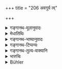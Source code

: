+++
title = "206 अवगूर्य त्व्"

+++

<details><summary>गङ्गानथ-मूलानुवादः</summary>

If, with the intention of injuring a Brāhmaṇa, one has threatened him, he shall remain in hell for a hundred years; and for one thousand years, if he has struck him.—(206)
</details>

<details><summary>मेधातिथिः</summary>

अवगूरणप्रतिषेधो ऽयम् । परिशिष्टो ऽर्थवादः । **जिघांसया** हन्तुम् इच्छया दण्डादिकम् उद्यम्य । **संवत्सरशतं** नरकेष्व् आस्ते । **अभिहत्य** प्रहारं दत्वा **सहस्रं** संवत्सराणाम् । **जिघांसया** न परिहासतः ॥ ११.२०६ ॥
</details>

<details><summary>गङ्गानथ-भाष्यानुवादः</summary>

This is a prohibition of *threatening*; the rest is purely declamatory.

‘*Jighāṃsayā*’—with the intention of injuring, if one raises a stick or some such weapon,—‘*he remains in hell for a hundred years*’;—and ‘*for one thousand years, if he has actually struck him*.’

‘*With the intention of injuring*’—*i.e*., not in mere joke.—(200)
</details>

<details><summary>गङ्गानथ-टिप्पन्यः</summary>

*Cf*.
[4.165],
[167-169].

Tins verse is quoted in *Aparārka* (p. 223).
</details>

<details><summary>गङ्गानथ-तुल्य-वाक्यानि</summary>

**(verses 11.204-206)**

See Comparative notes for [Verse 11.204].
</details>

<details><summary>भारुचिः</summary>

न परिहासतः ॥ ११.२०५ ॥
</details>

<details><summary>Bühler</summary>

207	But he who, intending to hurt a Brahmana, has threatened (him with a stick and the like) shall remain in hell during a hundred years; he who (actually) struck him, during one thousand years.
</details>
